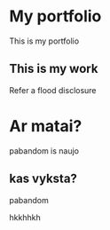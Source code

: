 # My portfolio
This is my portfolio

## This is my work
Refer a flood
disclosure

# Ar matai?
pabandom is naujo

## kas vyksta?


pabandom

hkkhhkh